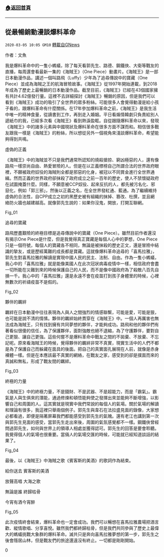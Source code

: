 ###  [:house:返回首頁](https://github.com/ourhimalayas/txt)
---

## 從最暢銷動漫談爆料革命
`2020-03-05 10:05 GM10` [轉載自GNews](https://gnews.org/zh-hant/131629/)

作者：文魚

我是爆料革命中的一隻小螞蟻，除了每天看郭先生、路德、鋼鐵俠、大衛等戰友的直播，每周還會看最新一集的《海賊王》（One Piece）動畫片。《海賊王》是一部日本動漫作品，講述一個叫路飛（Luffy）少年為了追尋傳說中的寶藏（One Piece）並成為海賊之王的航海冒險故事。《海賊王》從1997年開始連載，到2018年成為了歷史上最暢銷的日本動漫作品。截至目前，《海賊王》已經在43個國家擁有共計4.62億發行量。這裡不去詳細探討《海賊王》暢銷的原因，但是我們可以看到《海賊王》成功的吸引了全世界的眾多粉絲。可能很多人會覺得動漫是給小孩子看的，跟爆料革命有什麼關係。在17年參加爆料革命之前，《海賊王》是我生活中唯一的精神食量，從讀書到工作，再到走入婚姻。平日看煽情韓劇只負責給別人遞紙巾的我，已經多次看《海賊王》看到熱淚盈眶。自從跟隨爆料革命以來，發現《海賊王》中的諸多元素與中國現狀及爆料革命在很多方面不謀而和。相信很多戰友跟我一樣是《海賊王》的粉絲，所以想從另外一個視角來淺談爆料革命，希望能夠得到共鳴。

虛偽的正義

《海賊王》中的海賊並不只是我們通常所認知的燒殺搶掠、窮凶極惡的人，還有像路飛一樣崇尚自由、熱愛冒險的人。但是在以正義標榜自己所謂合法的世界政府眼裡，不願被政府奴役的海賊則全都是邪惡的化身，被冠以不同賞金進行全世界通緝。然而正義的世界政府卻抹殺了政府成立之前一百年的歷史，使人不禁懷疑政府在試圖掩蓋什麼。同樣，不願意被CCP奴役、起來反抗的人，都先被污名化、邪惡化，例如「郭三邪」，然後以正義之名，在全世界發紅通、藍通。為了繼續維持虛偽的合法性，自CPP成立之初的黑歷史被有組織的抹掉、篡改、杜撰，並且網絡防火牆也越建越高。就像郭先生說的：如果你沒鬼，開放，打開互聯網。

Fig\_01

追尋的寶藏

路飛歷盡艱險的終極目標是追尋傳說中的寶藏（One Piece）。雖然目前作者還沒有揭示One Piece是什麼，但是我覺得真正寶藏是每個人心中的夢想，One Piece只是一個符號，每個人的寶藏各不相同，無論是被抹殺的歷史正文，還是冒險中結識的摯友，或是歷經萬難的成長都是寶藏。這就像爆料革命追尋的「喜馬拉雅」，郭先生對喜馬拉雅的解讀是實現中國人民的民主、法制、自由。作為一隻小螞蟻，我心中的「喜馬拉雅」就是能像美國人在此次冠狀病毒疫情中一樣，相信政府會盡一切所能在災難到來的時候保護自己的人民，而不是像中國政府為了殺敵八百先自損一千。我心中的「喜馬拉雅」還是永遠不會在疫苗打到孩子身體里的時候，心裡無數次的祈禱疫苗不是假的。

Fig\_02

夥伴的羈絆

羈絆在日本動漫中往往表現為人與人之間強烈的情感聯繫，可能是愛，可能是狠，也可能是說不清的情愫。夥伴的羈絆始終貫穿在《海賊王》中。一個人再厲害也無法成為海賊王，只有找到擁有共同夢想的夥伴，才能夠成功。路飛和他的夥伴們有著看似很傻的信任，為了保護夥伴，面對強敵也絕不退縮，為了守護夥伴，要對自己更狠、讓自己更強。這些何嘗不是爆料革命中戰友之間的不拋棄、不放棄、不忘記呢。原來看海賊王的時候，覺得夥伴的羈絆非常不真實，現實生活中的人們不都是為了保護自己而躲藏在面具的後面。把自己的真實面孔展現在人前，就像是赤身裸體一樣。但是在本應該最不真實的網絡，在戰友之家，感受到的卻是撲面而來的真誠和無私，形成了戰友間的羈絆。

Fig\_03

終極的力量

《海賊王》中的終極力量，不是錢財、不是武器、不是超能力，而是「霸氣」。霸氣是人與生俱來的潛能，通過修煉和頓悟能夠使之發揮出來並能夠不斷增強，以影響自己和周圍的人。這其實就是現實中我們常說的每個人的氣場。關於氣場的解讀和理論有很多，我這裡只舉兩個例子。郭先生與韋石在法拉盛見面的錄像，大家想必都看過，即便是隔著屏幕我們都能感受到郭先生的氣魄。還有老江也講到第一次與郭先生見面的感受，當郭先生走出來後，周圍的氣氛感覺都不一樣。鋼鐵俠曾經問過郭先生，如何與世界上的領導人相處並獲得認可。郭先生的回答是要會聆聽。我覺得個人的氣場也很重要。當倆人的氣場交匯的時候，可能就已經知道談話的結果了。

Fig\_04

最後，以《海賊王》中海賊之歌《賓客斯的美酒》的歌詞作為結束。

給你送去 賓客斯的美酒

放聲高唱 大海之歌

無論是誰 終歸枯骨

今宵有酒今宵醉

Fig\_05

此次疫情終會結束，爆料革命也一定會成功。我們可以暢想在喜馬拉雅農場把酒言歡、縱情歌唱、分享喜悅。雖然我們都終歸枯骨，但是我們共同參與了歷史上最偉大的螞蟻挑戰大象群的爆料革命。滅共只是奔向喜馬拉雅夢想的第一步，郭先生之後會隱居山林，但是戰友們的旅途還遠沒有終止。一切都是剛剛開始。

0
